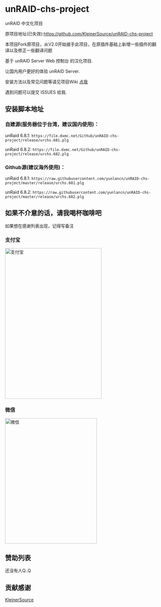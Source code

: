 # unRAID-chs-project
unRAID 中文化项目  

原项目地址(已失效):https://github.com/KleinerSource/unRAID-chs-project  

本项目Fork原项目，从V2.0开始接手此项目，在原插件基础上新增一些插件的翻译以及修正一些翻译问题  

基于 unRAID Server Web 控制台 的汉化项目.  

让国内用户更好的体验 unRAID Server.    

安装方法以及常见问题等请见项目Wiki [点我](https://github.com/yunlancn/unRAID-chs-project/wiki)
  
遇到问题可以提交 ISSUES 给我.

## 安装脚本地址

### 自建源(服务器位于台湾，建议国内使用)：  
unRaid 6.8.1: `https://file.dxmc.net/Github/unRAID-chs-project/release/urchs.681.plg`

unRaid 6.8.2: `https://file.dxmc.net/Github/unRAID-chs-project/release/urchs.682.plg`

### Github源(建议海外使用)：
unRaid 6.8.1: `https://raw.githubusercontent.com/yunlancn/unRAID-chs-project/master/release/urchs.681.plg`

unRaid 6.8.2: `https://raw.githubusercontent.com/yunlancn/unRAID-chs-project/master/release/urchs.682.plg`

## 如果不介意的话，请我喝杯咖啡吧

如果想在感谢列表出现，记得写备注

### 支付宝

<img src="https://cdn.img.dxmc.net/imgs/2021/01/12369f98820836c8.jpg" width = "315" height = "490" alt="支付宝" align=center /> 

### 微信
 
<img src="https://cdn.img.dxmc.net/imgs/2021/01/d3294592be36e533.png" width = "300" height = "408" alt="微信" align=center />  

## 赞助列表
还没有人Q..Q

## 贡献感谢
[KleinerSource](https://github.com/KleinerSource/)
